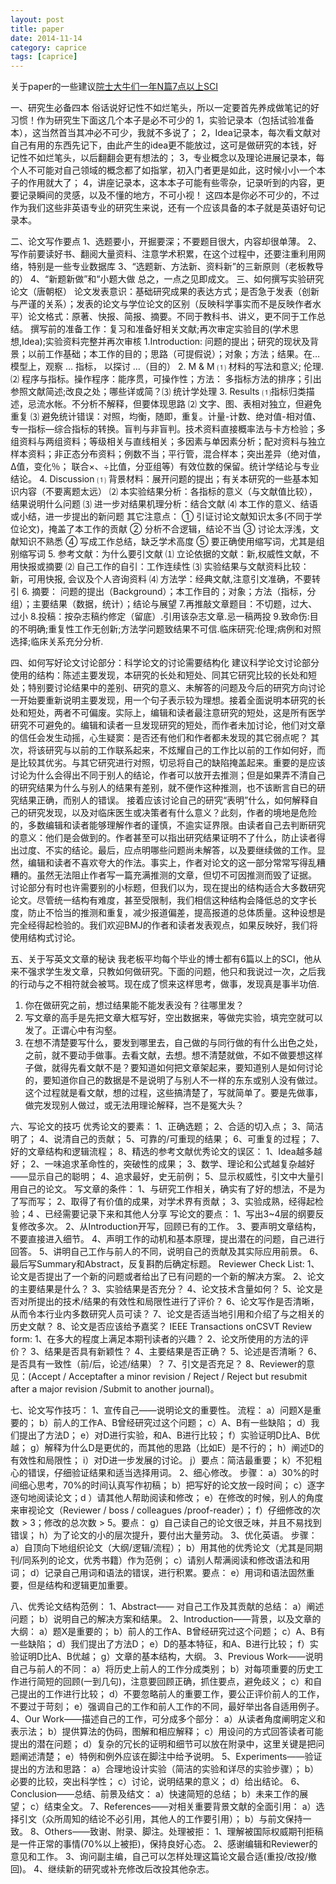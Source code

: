 ```yaml
---
layout: post
title: paper
date: 2014-11-14
category: caprice
tags: [caprice]
---
```

关于paper的一些建议[院士大牛们一年N篇7点以上SCI](http://blog.sciencenet.cn/blog-377281-734742.html)
<!--more-->
一、研究生必备四本
俗话说好记性不如烂笔头，所以一定要首先养成做笔记的好习惯！作为研究生下面这几个本子是必不可少的
1，实验记录本（包括试验准备本），这当然首当其冲必不可少，我就不多说了；
2，Idea记录本，每次看文献对自己有用的东西先记下，由此产生的idea更不能放过，这可是做研究的本钱，好记性不如烂笔头，以后翻翻会更有想法的；
3，专业概念以及理论进展记录本，每个人不可能对自己领域的概念都了如指掌，初入门者更是如此，这时候小小一个本子的作用就大了；
4，讲座记录本，这本本子可能有些零杂，记录听到的内容，更要记录瞬间的灵感，以及不懂的地方，不可小视！
这四本是你必不可少的，不过作为我们这些非英语专业的研究生来说，还有一个应该具备的本子就是英语好句记录本。

二、论文写作要点
1、选题要小，开掘要深；不要题目很大，内容却很单薄。
2、写作前要读好书、翻阅大量资料、注意学术积累，在这个过程中，还要注重利用网络，特别是一些专业数据库
3、“选题新、方法新、资料新”的三新原则（老板教导的）
4、“新题新做”和“小题大做
总之，一点之见即成文。
三、如何撰写实验研究论文（唐朝枢）
论文发表意识：基础研究成果的表达方式；是否急于发表（创新与严谨的关系）；发表的论文与学位论文的区别（反映科学事实而不是反映作者水平）论文格式：原著、快报、简报、摘要。不同于教科书、讲义，更不同于工作总结。
撰写前的准备工作：复习和准备好相关文献;再次审定实验目的(学术思想,Idea);实验资料完整并再次审核
1.Introduction:
问题的提出；研究的现状及背景；以前工作基础；本工作的目的；思路（可提假说）；对象；方法；结果。在… 模型上，观察 … 指标， 以探讨 …（目的）
2. M & M
⑴ 材料的写法和意义; 伦理.
⑵ 程序与指标。操作程序：能序贯，可操作性；方法： 多指标方法的排序；引出参照文献简述;改良之处；哪些详或简？⑶ 统计学处理
3. Results
⑴指标归类描述，忌流水帐。不分析不解释，但要体现思路
⑵ 文字、图、表相对独立，但避免重复
⑶ 避免统计错误：对照，均衡，随即，重复。计量-计数、绝对值-相对值、专一指标—综合指标的转换。盲判与非盲判。技术资料直接概率法与卡方检验；多组资料与两组资料；等级相关与直线相关；多因素与单因素分析；配对资料与独立样本资料；非正态分布资料；例数不当；平行管，混合样本；突出差异（绝对值， Δ值，变化％； 联合×、÷比值，分亚组等）有效位数的保留。统计学结论与专业结论。
4. Discussion
⑴ 背景材料：展开问题的提出；有关本研究的一些基本知识内容（不要离题太远）
⑵ 本实验结果分析：各指标的意义（与文献值比较），结果说明什么问题
⑶ 进一步对结果机理分析：结合文献
⑷ 本工作的意义、结语或小结，进一步提出的新问题
其它注意点：
① 引证讨论文献知识太多(不同于学位论文)，掩盖了本工作的贡献
② 分析不合逻辑，结论不当
③ 讨论太浮浅，文献知识不熟悉
④ 写成工作总结，缺乏学术高度
⑤ 要正确使用缩写词，尤其是组别缩写词
5. 参考文献：为什么要引文献
⑴ 立论依据的文献：新,权威性文献，不用快报或摘要
⑵ 自己工作的自引：工作连续性
⑶ 实验结果与文献资料比较：新，可用快报, 会议及个人咨询资料
⑷ 方法学：经典文献,注意引文准确，不要转引
6. 摘要：
问题的提出（Background）；本工作目的；对象；方法（指标，分组）；主要结果（数据，统计）；结论与展望
7.再推敲文章题目：不切题，过大、过小
8.投稿：按杂志稿约修定（留底）.引用该杂志文章.忌一稿两投
9.致命伤:目的不明确;重复性工作无创新;方法学问题致结果不可信.临床研究:伦理;病例和对照选择;临床关系充分分析.

四、如何写好论文讨论部分：科学论文的讨论需要结构化
建议科学论文讨论部分使用的结构：陈述主要发现，本研究的长处和短处、同其它研究比较的长处和短处；特别要讨论结果中的差别、研究的意义、未解答的问题及今后的研究方向讨论一开始要重新说明主要发现，用一个句子表示较为理想。接着全面说明本研究的长处和短处，两者不可偏废。实际上，编辑和读者最注意研究的短处，这是所有医学研究不可避免的。编辑和读者一旦发现研究的短处，而作者未加讨论，他们对文章的信任会发生动摇，心生疑窦：是否还有他们和作者都未发现的其它弱点呢？
其次，将该研究与以前的工作联系起来，不炫耀自己的工作比以前的工作如何好，而是比较其优劣。与其它研究进行对照，切忌将自己的缺陷掩盖起来。重要的是应该讨论为什么会得出不同于别人的结论，作者可以放开去推测；但是如果弄不清自己的研究结果为什么与别人的结果有差别，就不便作这种推测，也不该断言自已的研究结果正确，而别人的错误。
接着应该讨论自己的研究“表明”什么，如何解释自己的研究发现，以及对临床医生或决策者有什么意义？此刻，作者的境地是危险的，多数编辑和读者能够理解作者的谨慎，不逾实证界限。由读者自己去判断研究的意义：他们是会做到的。作者甚至可以指出研究结果证明不了什么，防止读者得出过度、不实的结论。最后，应点明哪些问题尚未解答，以及要继续做的工作。显然，编辑和读者不喜欢夸大的作法。事实上，作者对论文的这一部分常常写得乱糟糟的。虽然无法阻止作者写一篇充满推测的文章，但切不可因推测而毁了证据。
讨论部分有时也许需要别的小标题，但我们以为，现在提出的结构适合大多数研究论文。尽管统一结构有难度，甚至受限制，我们相信这种结构会降低总的文字长度，防止不恰当的推测和重复，减少报道偏差，提高报道的总体质量。这种设想是完全经得起检验的。我们欢迎BMJ的作者和读者发表观点，如果反映好，我们将使用结构式讨论。

五、关于写英文文章的秘诀
我老板平均每个毕业的博士都有6篇以上的SCI，他从来不强求学生发文章，只教如何做研究。下面的问题，他只和我说过一次，之后我的行动与之不相符就会被骂。现在成了惯来这样思考，做事，发现真是事半功倍.
1. 你在做研究之前，想过结果能不能发表没有？往哪里发？
2. 写文章的高手是先把文章大框写好，空出数据来，等做完实验，填完空就可以发了。正谓心中有沟壑。
3. 在想不清楚要写什么，要发到哪里去，自己做的与同行做的有什么出色之处，之前，就不要动手做事。去看文献，去想。想不清楚就做，不如不做要想这样子做，就得先看文献不是？要知道如何把文章架起来，要知道别人是如何讨论的，要知道你自己的数据是不是说明了与别人不一样的东东或别人没有做过。这个过程就是看文献，想的过程，这些搞清楚了，写就简单了。要是先做事，做完发现别人做过，或无法用理论解释，岂不是冤大头？

六、写论文的技巧
优秀论文的要素：
1、正确选题；
2、合适的切入点；
3、简洁明了；
4、说清自己的贡献；
5、可靠的/可重现的结果；
6、可重复的过程；
7、好的文章结构和逻辑流程；
8、精选的参考文献优秀论文的误区：
1、Idea越多越好；
2、一味追求革命性的，突破性的成果；
3、数学、理论和公式越复杂越好——显示自己的聪明；
4、追求最好，史无前例；
5、显示权威性，引文中大量引用自己的论文。
写文章的条件：
1、与研究工作相关，确实有了好的想法，不是为了写而写；
2、取得了有价值的成果，对学术界有贡献；
3、实验成熟，经得起检验；4
、已经需要记录下来和其他人分享
写论文的要点：
1、写出3~4层的纲要反复修改多次。
2、从Introduction开写，回顾已有的工作。
3、要声明文章结构，不要直接进入细节。
4、声明工作的动机和基本原理，提出潜在的问题，自己进行回答。
5、讲明自己工作与前人的不同，说明自己的贡献及其实际应用前景。
6、最后写Summary和Abstract，反复斟酌后确定标题。
Reviewer Check List:
1、论文是否提出了一个新的问题或者给出了已有问题的一个新的解决方案。
2、论文的主要结果是什么？
3、实验结果是否充分？
4、论文技术含量如何？
5、论文是否对所提出的技术/结果的有效性和局限性进行了评价？
6、论文写作是否清晰，从而令本行业内多数研究人员可读？
7、论文是否适当地引用和介绍了与之相关的历史文献？
8、论文是否应该给予嘉奖？
IEEE Transactions onCSVT Review form:
1、在多大的程度上满足本期刊读者的兴趣？
2、论文所使用的方法的评价？
3、结果是否具有新颖性？
4、主要结果是否正确？
5、论述是否清晰？
6、是否具有一致性（前/后，论述/结果）？
7、引文是否充足？
8、Reviewer的意见：(Accept / Acceptafter a minor revision / Reject / Reject but resubmit after a major revision /Submit to another journal)。

七、论文写作技巧：
1、宣传自己——说明论文的重要性。
流程：
a）问题X是重要的；
b）前人的工作A、B曾经研究过这个问题；
c）A、B有一些缺陷；
d）我们提出了方法D；
e）对D进行实验，和A、B进行比较；
f）实验证明D比A、B优越；
g）解释为什么D是更优的，而其他的思路（比如E）是不行的；
h）阐述D的有效性和局限性；
i）对D进一步发展的讨论。
j）要点：简洁最重要；
k）不犯粗心的错误，仔细验证结果和适当选择用词。
2、细心修改。
步骤：
a）30%的时间细心思考，70%的时间认真写作初稿；
b）把写好的论文放一段时间；
c）逐字逐句地阅读论文；d
）请其他人帮助阅读和修改；
e）在修改的时候，别人的角度来审视论文（Reviewer / boss / colleagues /proof-reader）；
f）仔细修改的次数 > 3；修改的总次数 > 5。要点：
g）自己读自己的论文很乏味，并且不易找到错误；
h）为了论文的小的层次提升，要付出大量劳动。
3、优化英语。
步骤：
a）自顶向下地组织论文（大纲/逻辑/流程）；
b）用其他的优秀论文（尤其是同期刊/同系列的论文，优秀书籍）作为范例；
c）请别人帮满阅读和修改语法和用词；
d）记录自己用词和语法的错误，进行积累。要点：
e）用词和语法固然重要，但是结构和逻辑更加重要。

八、优秀论文结构范例：
1、Abstract—— 对自己工作及其贡献的总结：
a）阐述问题；
b）说明自己的解决方案和结果。
2、Introduction——背景，以及文章的大纲：
a）题X是重要的；
b）前人的工作A、B曾经研究过这个问题；
c）A、B有一些缺陷；
d）我们提出了方法D；
e）D的基本特征，和A、B进行比较；
f）实验证明D比A、B优越；
g）文章的基本结构，大纲。
3、Previous Work——说明自己与前人的不同：
a）将历史上前人的工作分成类别；
b）对每项重要的历史工作进行简短的回顾(一到几句)，注意要回顾正确，抓住要点，避免歧义；
c）和自己提出的工作进行比较；
d）不要忽略前人的重要工作，要公正评价前人的工作，不要过于苛刻；
e）强调自己的工作和前人工作的不同，最好举出各自适用例子。
4、Our Work——描述自己的工作，可分成多个部分：
a）从读者角度阐明定义和表示法；
b）提供算法的伪码，图解和相应解释；
c）用设问的方式回答读者可能提出的潜在问题；
d）复杂的冗长的证明和细节可以放在附录中，这里关键是把问题阐述清楚；
e）特例和例外应该在脚注中给予说明。
5、Experiments——验证提出的方法和思路：
a）合理地设计实验（简洁的实验和详尽的实验步骤）；
b）必要的比较，突出科学性；
c）讨论，说明结果的意义；
d）给出结论。
6、Conclusion——总结、前景及结文：
a）快速简短的总结；
b）未来工作的展望；
c）结束全文。
7、References——对相关重要背景文献的全面引用：
a）选择引文（众所周知的结论不必引用，其他人的工作要引用）；
b）与前文保持一致。
8、Others——致谢、附录、脚注。处理被拒：
1、理解被国际权威期刊拒稿是一件正常的事情(70%以上被拒)，保持良好心态。
2、感谢编辑和Reviewer的意见和工作。
3、询问副主编，自己可以怎样处理这篇论文最合适(重投/改投/撤回)。
4、继续新的研究或补充修改后改投其他杂志。

